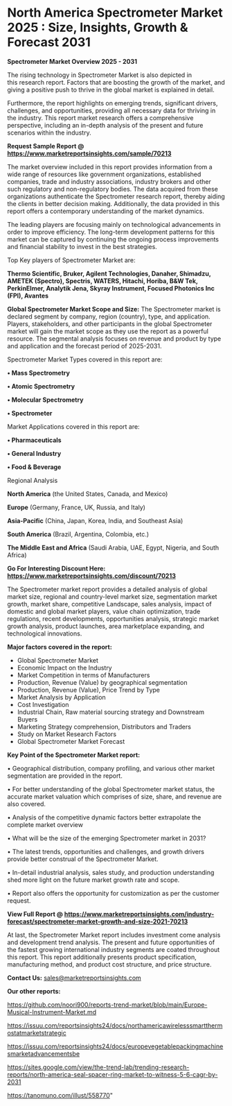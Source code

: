 # North America Spectrometer Market 2025 : Size, Insights, Growth & Forecast 2031

<Strong> Spectrometer Market Overview 2025 - 2031</strong>

The rising technology in Spectrometer Market is also depicted in this research report. Factors that are boosting the growth of the market, and giving a positive push to thrive in the global market is explained in detail.

Furthermore, the report highlights on emerging trends, significant drivers, challenges, and opportunities, providing all necessary data for thriving in the industry. This report market research offers a comprehensive perspective, including an in-depth analysis of the present and future scenarios within the industry.

<strong>Request Sample Report @ <a href=https://www.marketreportsinsights.com/sample/70213>https://www.marketreportsinsights.com/sample/70213</a></strong>

The market overview included in this report provides information from a wide range of resources like government organizations, established companies, trade and industry associations, industry brokers and other such regulatory and non-regulatory bodies. The data acquired from these organizations authenticate the Spectrometer research report, thereby aiding the clients in better decision making. Additionally, the data provided in this report offers a contemporary understanding of the market dynamics.

The leading players are focusing mainly on technological advancements in order to improve efficiency. The long-term development patterns for this market can be captured by continuing the ongoing process improvements and financial stability to invest in the best strategies.

Top Key players of Spectrometer Market are:

<strong>Thermo Scientific, Bruker, Agilent Technologies, Danaher, Shimadzu, AMETEK (Spectro), Spectris, WATERS, Hitachi, Horiba, B&W Tek, PerkinElmer, Analytik Jena, Skyray Instrument, Focused Photonics Inc (FPI), Avantes</strong>

<strong><b>Global Spectrometer Market Scope and Size:</b></strong>
The Spectrometer market is declared segment by company, region (country), type, and application. Players, stakeholders, and other participants in the global Spectrometer market will gain the market scope as they use the report as a powerful resource. The segmental analysis focuses on revenue and product by type and application and the forecast period of 2025-2031.

Spectrometer Market Types covered in this report are:

<strong>• Mass Spectrometry

• Atomic Spectrometry

• Molecular Spectrometry

• Spectrometer</strong>

Market Applications covered in this report are:

<strong>• Pharmaceuticals

• General Industry

• Food & Beverage</strong> 

Regional Analysis

<strong>North America</strong> (the United States, Canada, and Mexico)

<strong>Europe</strong> (Germany, France, UK, Russia, and Italy)

<strong>Asia-Pacific</strong> (China, Japan, Korea, India, and Southeast Asia)

<strong>South America</strong> (Brazil, Argentina, Colombia, etc.)

<strong>The Middle East and Africa</strong> (Saudi Arabia, UAE, Egypt, Nigeria, and South Africa)

<strong>Go For Interesting Discount Here: <a href=https://www.marketreportsinsights.com/discount/70213>https://www.marketreportsinsights.com/discount/70213</a></strong>

The Spectrometer market report provides a detailed analysis of global market size, regional and country-level market size, segmentation market growth, market share, competitive Landscape, sales analysis, impact of domestic and global market players, value chain optimization, trade regulations, recent developments, opportunities analysis, strategic market growth analysis, product launches, area marketplace expanding, and technological innovations.

<strong><b>Major factors covered in the report:</b></strong>
<ul>
  <li>Global Spectrometer Market </li>
  <li>Economic Impact on the Industry</li>
  <li>Market Competition in terms of Manufacturers</li>
  <li>Production, Revenue (Value) by geographical segmentation</li>
  <li>Production, Revenue (Value), Price Trend by Type</li>
  <li>Market Analysis by Application</li>
  <li>Cost Investigation</li>
  <li>Industrial Chain, Raw material sourcing strategy and Downstream Buyers</li>
  <li>Marketing Strategy comprehension, Distributors and Traders</li>
  <li>Study on Market Research Factors</li>
  <li>Global Spectrometer Market Forecast</li>
</ul>

<strong><b>Key Point of the Spectrometer Market report:</b></strong>

• Geographical distribution, company profiling, and various other market segmentation are provided in the report.

• For better understanding of the global Spectrometer market status, the accurate market valuation which comprises of size, share, and revenue are also covered.

• Analysis of the competitive dynamic factors better extrapolate the complete market overview

• What will be the size of the emerging Spectrometer market in 2031?

• The latest trends, opportunities and challenges, and growth drivers provide better construal of the Spectrometer Market.

• In-detail industrial analysis, sales study, and production understanding shed more light on the future market growth rate and scope.

• Report also offers the opportunity for customization as per the customer request.

<strong><b>View Full Report @ <a href=https://www.marketreportsinsights.com/industry-forecast/spectrometer-market-growth-and-size-2021-70213>https://www.marketreportsinsights.com/industry-forecast/spectrometer-market-growth-and-size-2021-70213</a></b></strong>


At last, the Spectrometer Market report includes investment come analysis and development trend analysis. The present and future opportunities of the fastest growing international industry segments are coated throughout this report. This report additionally presents product specification, manufacturing method, and product cost structure, and price structure.

<strong>Contact Us:</strong>
sales@marketreportsinsights.com

<strong>Our other reports:</strong>

<a href=https://github.com/noori900/reports-trend-market/blob/main/Europe-Musical-Instrument-Market.md>https://github.com/noori900/reports-trend-market/blob/main/Europe-Musical-Instrument-Market.md</a>

<a href=https://issuu.com/reportsinsights24/docs/northamericawirelesssmartthermostatmarketstrategic>https://issuu.com/reportsinsights24/docs/northamericawirelesssmartthermostatmarketstrategic</a>

<a href=https://issuu.com/reportsinsights24/docs/europevegetablepackingmachinesmarketadvancementsbe>https://issuu.com/reportsinsights24/docs/europevegetablepackingmachinesmarketadvancementsbe</a>

<a href=https://sites.google.com/view/the-trend-lab/trending-research-reports/north-america-seal-spacer-ring-market-to-witness-5-6-cagr-by-2031>https://sites.google.com/view/the-trend-lab/trending-research-reports/north-america-seal-spacer-ring-market-to-witness-5-6-cagr-by-2031</a>

<a href=https://tanomuno.com/illust/558770>https://tanomuno.com/illust/558770</a>"
